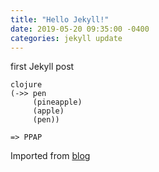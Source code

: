 ```yaml
---
title: "Hello Jekyll!"
date: 2019-05-20 09:35:00 -0400
categories: jekyll update
---
```


first Jekyll post

```
clojure
(->> pen
     (pineapple)
     (apple)
     (pen))

=> PPAP
```
Imported from [blog](https://blog.naver.com/rhdnfka94, "old")
